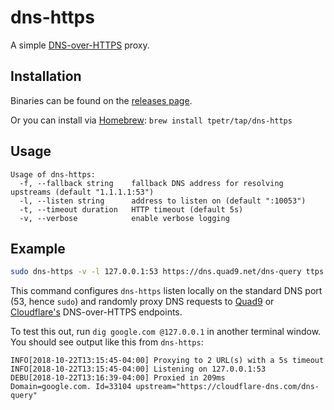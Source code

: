 # dns-https

A simple [DNS-over-HTTPS](https://en.wikipedia.org/wiki/DNS_over_HTTPS) proxy.

## Installation

Binaries can be found on the [releases page](https://github.com/tpetr/dns-https/releases).

Or you can install via [Homebrew](https://brew.sh/): `brew install tpetr/tap/dns-https`

## Usage

```
Usage of dns-https:
  -f, --fallback string    fallback DNS address for resolving upstreams (default "1.1.1.1:53")
  -l, --listen string      address to listen on (default ":10053")
  -t, --timeout duration   HTTP timeout (default 5s)
  -v, --verbose            enable verbose logging
```

## Example

```bash
sudo dns-https -v -l 127.0.0.1:53 https://dns.quad9.net/dns-query ttps://cloudflare-dns.com/dns-query
```

This command configures `dns-https` listen locally on the standard DNS port (53, hence `sudo`) and randomly proxy DNS requests to [Quad9](https://www.quad9.net/doh-quad9-dns-servers/) or [Cloudflare's](https://developers.cloudflare.com/1.1.1.1/dns-over-https/) DNS-over-HTTPS endpoints.

To test this out, run `dig google.com @127.0.0.1` in another terminal window. You should see output like this from `dns-https`:

```
INFO[2018-10-22T13:15:45-04:00] Proxying to 2 URL(s) with a 5s timeout
INFO[2018-10-22T13:15:45-04:00] Listening on 127.0.0.1:53
DEBU[2018-10-22T13:16:39-04:00] Proxied in 209ms                              Domain=google.com. Id=33104 upstream="https://cloudflare-dns.com/dns-query"
```
